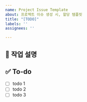 ```yaml
---
name: Project Issue Template
about: 프로젝트 이슈 생성 시, 할당 템플릿
title: "[TODO]"
labels: ''
assignees: ''

---
```


##  💼 작업 설명
<!-- 진행할 작업에 대해 간단하게 설명해주세요 -->

##  ✅ To-do
<!-- 해당 작업을 수행하기 위해 해야 할 하위 태스크를 작성해주세요 -->
- [ ] todo 1
- [ ] todo 2
- [ ] todo 3
